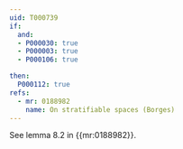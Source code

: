 ```yaml
---
uid: T000739
if:
  and:
  - P000030: true
  - P000003: true
  - P000106: true

then:
  P000112: true
refs:
  - mr: 0188982
    name: On stratifiable spaces (Borges)
---
```


See lemma 8.2 in {{mr:0188982}}.
